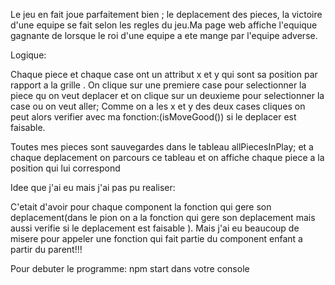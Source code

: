 Le jeu en fait joue parfaitement bien ; le deplacement des pieces, la victoire d'une equipe se fait selon les regles du jeu.Ma page web affiche l'equique gagnante de lorsque le roi d'une equipe a ete mange par l'equipe adverse. 


Logique:

Chaque piece et chaque case  ont  un attribut x et y qui sont sa position par rapport a la grille . On clique sur une premiere 
case pour selectionner la piece qu on veut deplacer et on clique sur un deuxieme pour selectionner la case ou on veut aller;
Comme on a les x et y des deux cases cliques on peut alors verifier avec ma fonction:(isMoveGood()) si le deplacer est faisable.

Toutes mes pieces sont sauvegardes dans le tableau allPiecesInPlay; et a chaque deplacement on parcours ce tableau et on affiche 
chaque piece a la position qui lui correspond

Idee que j'ai eu mais j'ai pas pu realiser:

C'etait d'avoir pour chaque component la fonction qui gere son deplacement(dans le pion on a la fonction qui gere son deplacement mais aussi verifie si le deplacement est faisable ). Mais j'ai eu beaucoup de misere pour appeler une fonction qui fait partie du component enfant a partir du parent!!!

Pour debuter le programme: npm start dans votre console

